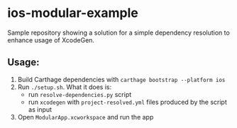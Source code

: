 # ios-modular-example

Sample repository showing a solution for a simple dependency resolution to enhance usage of XcodeGen.

## Usage:
1. Build Carthage dependencies with `carthage bootstrap --platform ios`
2. Run `./setup.sh`. What it does is: 
    * run `resolve-dependencies.py` script 
    * run `xcodegen` with `project-resolved.yml` files produced by the script as input
3. Open `ModularApp.xcworkspace` and run the app
